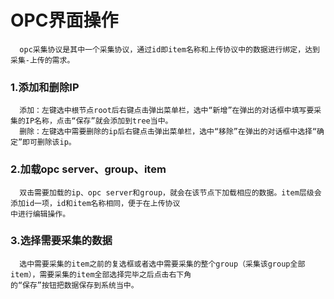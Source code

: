 # OPC界面操作

```
  opc采集协议是其中一个采集协议，通过id即item名称和上传协议中的数据进行绑定，达到采集-上传的需求。
```

### 1.添加和删除IP

```
  添加：左键选中根节点root后右键点击弹出菜单栏，选中“新增”在弹出的对话框中填写要采集的IP名称，点击“保存”就会添加到tree当中。
  删除：左键选中需要删除的ip后右键点击弹出菜单栏，选中“移除”在弹出的对话框中选择“确定”即可删除该ip。
```

### 2.加载opc server、group、item

```
  双击需要加载的ip、opc server和group，就会在该节点下加载相应的数据。item层级会添加id一项，id和item名称相同，便于在上传协议
中进行编辑操作。
```

### 3.选择需要采集的数据

```
  选中需要采集的item之前的复选框或者选中需要采集的整个group（采集该group全部item），需要采集的item全部选择完毕之后点击右下角
的“保存”按钮把数据保存到系统当中。
```



